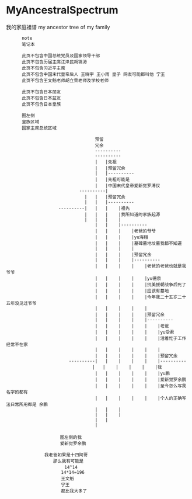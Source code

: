 # MyAncestralSpectrum
我的家庭祖谱 my ancestor tree of my family 


          note
          笔记本
          
          此页不包含中国总统党员及国家领导干部
          此页不包含历届主席江泽民胡锦涛
          此页不包含习近平主席
          此页不包含中国末代皇帝后人 王晓宇 王小雨 皇子 网友可能都叫他 宁王
          此页不包含王文魁老师胡立荣老师及学校老师
          
          此页不包含日本朋友
          此页不包含日本盆友
          此页不包含日本皇族
         
          图左侧
          皇族区域
          国家主席总统区域
            
                                      预留
                                      冗余
                                      ----------
                                      ----------
                                      |   |先祖
                                      |   |预留冗余
                                      |   |----------
                                      |   |先祖可能是
                                      |   |中国末代皇帝爱新觉罗溥仪
                                ----------|
                                  |   |   |预留冗余
                                  |   |   |----------
                        ----------|   |   |    |祖先
                                  |   |   |    |我所知道的家族起源
                                  |   |   |    | 
                                      |   |    |----------
                                      |   |    |    |老爸的爷爷
                                      |   |    |    |yu海翔
                                      |   |    |    |墓碑墓地坟墓我都不知道
                                      |   |    |    |
                                      |   |    |    |预留冗余
                                      |   |    |    |----------
                                      |   |    |    |    |老爸的老爸也就是我爷爷 
                                      |   |    |    |    |yu德泉
                                      |   |    |    |    |抗美援朝战争后死了
                                      |   |    |    |    |应该有墓地
                                      |   |    |    |    |今年我二十五岁二十五年没见过爷爷
                                      |   |    |    |    |
                                      |   |    |    |    |预留冗余
                                      |   |    |    |    |----------
                                      |   |    |    |    |    |老爸
                                      |   |    |    |    |    |yu受君
                                      |   |    |    |    |    |活着忙于工作经常不在家
                                      |   |    |    |    |    |
                                      |   |    |    |    |    |预留冗余
                            ----------|   |    |    |    |    |----------
                           　　　　　　|   |    |    |    |    |我
                                      |   |    |    |    |    |yu鹏
                                      |   |    |    |    |    |爱新觉罗余鹏
                                      |   |    |    |    |    |至今怎么写我名字的都有
                                      |   |    |    |    |    |个人的正确写法日常所用都是 余鹏        
                                      |   |    |       
                                      |   |    |   
                                      |   |    
                                      |    
              　　　　　　　
             　　　　　　　图左侧的我
             　　　　　　　爱新觉罗余鹏
                    
                 　我老爸如果是十四阿哥
                 　　　那么我有可能是
                    　　   14^14
                         14*14=196
                    　　　王文魁 
                    　　　宁王 
                    　　　都比我大多了
                       
